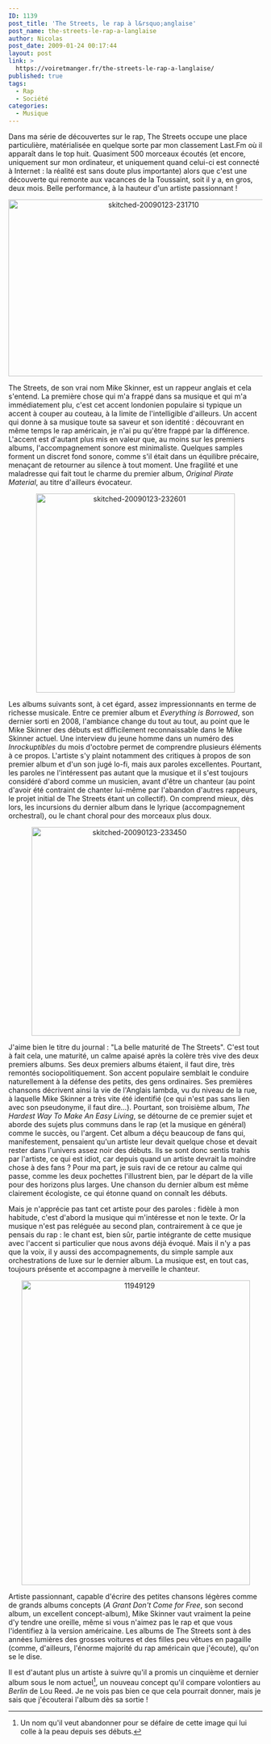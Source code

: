 ```yaml
---
ID: 1139
post_title: 'The Streets, le rap à l&rsquo;anglaise'
post_name: the-streets-le-rap-a-langlaise
author: Nicolas
post_date: 2009-01-24 00:17:44
layout: post
link: >
  https://voiretmanger.fr/the-streets-le-rap-a-langlaise/
published: true
tags:
  - Rap
  - Société
categories:
  - Musique
---
```

<p>Dans ma série de découvertes sur le rap, The Streets occupe une place particulière, matérialisée en quelque sorte par mon classement Last.Fm où il apparaît dans le top huit. Quasiment 500 morceaux écoutés (et encore, uniquement sur mon ordinateur, et uniquement quand celui-ci est connecté à Internet : la réalité est sans doute plus importante) alors que c'est une découverte qui remonte aux vacances de la Toussaint, soit il y a, en gros, deux mois. Belle performance, à la hauteur d'un artiste passionnant !</p>
<p style="text-align: center;"><a href="http://www.lastfm.fr/user/nicolinux87"><img class="size-full wp-image-1140 aligncenter" title="skitched-20090123-231710" src="https://voiretmanger.fr/wp-content/uploads/2009/01/skitched-20090123-231710.jpg" alt="skitched-20090123-231710" width="560" height="350" /></a></p>
<p>The Streets, de son vrai nom Mike Skinner, est un rappeur anglais et cela s'entend. La première chose qui m'a frappé dans sa musique et qui m'a immédiatement plu, c'est cet accent londonien populaire si typique un accent à couper au couteau, à la limite de l'intelligible d'ailleurs. Un accent qui donne à sa musique toute sa saveur et son identité : découvrant en même temps le rap américain, je n'ai pu qu'être frappé par la différence. L'accent est d'autant plus mis en valeur que, au moins sur les premiers albums, l'accompagnement sonore est minimaliste. Quelques samples forment un discret fond sonore, comme s'il était dans un équilibre précaire, menaçant de retourner au silence à tout moment. Une fragilité et une maladresse qui fait tout le charme du premier album, <em>Original Pirate Material</em>, au titre d'ailleurs évocateur.</p>
<p style="text-align: center;"><img class="size-full wp-image-1141 aligncenter" title="skitched-20090123-232601" src="https://voiretmanger.fr/wp-content/uploads/2009/01/skitched-20090123-232601.jpg" alt="skitched-20090123-232601" width="394" height="394" /></p>
<p>Les albums suivants sont, à cet égard, assez impressionnants en terme de richesse musicale. Entre ce premier album et <em>Everything is Borrowed</em>, son dernier sorti en 2008, l'ambiance change du tout au tout, au point que le Mike Skinner des débuts est difficilement reconnaissable dans le Mike Skinner actuel. Une interview du jeune homme dans un numéro des <em>Inrockuptibles</em> du mois d'octobre permet de comprendre plusieurs éléments à ce propos. L'artiste s'y plaint notamment des critiques à propos de son premier album et d'un son jugé lo-fi, mais aux paroles excellentes. Pourtant, les paroles ne l'intéressent pas autant que la musique et il s'est toujours considéré d'abord comme un musicien, avant d'être un chanteur (au point d'avoir été contraint de chanter lui-même par l'abandon d'autres rappeurs, le projet initial de The Streets étant un collectif). On comprend mieux, dès lors, les incursions du dernier album dans le lyrique (accompagnement orchestral), ou le chant choral pour des morceaux plus doux.</p>
<p style="text-align: center;"><img class="size-full wp-image-1142 aligncenter" title="skitched-20090123-233450" src="https://voiretmanger.fr/wp-content/uploads/2009/01/skitched-20090123-233450.jpg" alt="skitched-20090123-233450" width="413" height="413" /></p>
<p>J'aime bien le titre du journal : "La belle maturité de The Streets". C'est tout à fait cela, une maturité, un calme apaisé après la colère très vive des deux premiers albums. Ses deux premiers albums étaient, il faut dire, très remontés sociopolitiquement. Son accent populaire semblait le conduire naturellement à la défense des petits, des gens ordinaires. Ses premières chansons décrivent ainsi la vie de l'Anglais lambda, vu du niveau de la rue, à laquelle Mike Skinner a très vite été identifié (ce qui n'est pas sans lien avec son pseudonyme, il faut dire...). Pourtant, son troisième album, <em>The Hardest Way To Make An Easy Living</em>, se détourne de ce premier sujet et aborde des sujets plus communs dans le rap (et la musique en général) comme le succès, ou l'argent. Cet album a déçu beaucoup de fans qui, manifestement, pensaient qu'un artiste leur devait quelque chose et devait rester dans l'univers assez noir des débuts. Ils se sont donc sentis trahis par l'artiste, ce qui est idiot, car depuis quand un artiste devrait la moindre chose à des fans ? Pour ma part, je suis ravi de ce retour au calme qui passe, comme les deux pochettes l'illustrent bien, par le départ de la ville pour des horizons plus larges. Une chanson du dernier album est même clairement écologiste, ce qui étonne quand on connaît les débuts.</p>
<p>Mais je n'apprécie pas tant cet artiste pour des paroles : fidèle à mon habitude, c'est d'abord la musique qui m'intéresse et non le texte. Or la musique n'est pas reléguée au second plan, contrairement à ce que je pensais du rap : le chant est, bien sûr, partie intégrante de cette musique avec l'accent si particulier que nous avons déjà évoqué. Mais il n'y a pas que la voix, il y aussi des accompagnements, du simple sample aux orchestrations de luxe sur le dernier album. La musique est, en tout cas, toujours présente et accompagne à merveille le chanteur.</p>
<p style="text-align: center;"><img class="size-full wp-image-1143 aligncenter" title="11949129" src="https://voiretmanger.fr/wp-content/uploads/2009/01/11949129.jpg" alt="11949129" width="453" height="603" /></p>
<p>Artiste passionnant, capable d'écrire des petites chansons légères comme de grands albums concepts (<em>A Grant Don't Come for Free</em>, son second album, un excellent concept-album), Mike Skinner vaut vraiment la peine d'y tendre une oreille, même si vous n'aimez pas le rap et que vous l'identifiez à la version américaine. Les albums de The Streets sont à des années lumières des grosses voitures et des filles peu vêtues en pagaille (comme, d'ailleurs, l'énorme majorité du rap américain que j'écoute), qu'on se le dise.</p>

Il est d'autant plus un artiste à suivre qu'il a promis un cinquième et dernier album sous le nom actuel[^1], un nouveau concept qu'il compare volontiers au <em>Berlin</em> de Lou Reed. Je ne vois pas bien ce que cela pourrait donner, mais je sais que j'écouterai l'album dès sa sortie !

[^1]: Un nom qu'il veut abandonner pour se défaire de cette image qui lui colle à la peau depuis ses débuts.